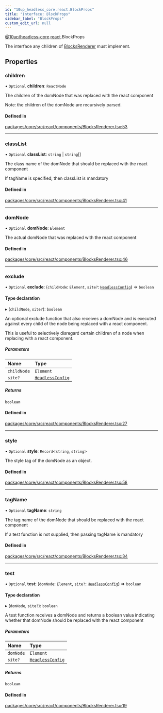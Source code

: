 ```yaml
---
id: "10up_headless_core.react.BlockProps"
title: "Interface: BlockProps"
sidebar_label: "BlockProps"
custom_edit_url: null
---
```


[@10up/headless-core](../modules/10up_headless_core.md).[react](../namespaces/10up_headless_core.react.md).BlockProps

The interface any children of [BlocksRenderer](../namespaces/10up_headless_core.react.md#blocksrenderer) must implement.

## Properties

### children

• `Optional` **children**: `ReactNode`

The children of the domNode that was replaced with the react component

Note: the children of the domNode are recursively parsed.

#### Defined in

[packages/core/src/react/components/BlocksRenderer.tsx:53](https://github.com/10up/headless/blob/32c3bf4/packages/core/src/react/components/BlocksRenderer.tsx#L53)

___

### classList

• `Optional` **classList**: `string` \| `string`[]

The class name of the domNode that should be replaced with the react component

If tagName is specified, then classList is mandatory

#### Defined in

[packages/core/src/react/components/BlocksRenderer.tsx:41](https://github.com/10up/headless/blob/32c3bf4/packages/core/src/react/components/BlocksRenderer.tsx#L41)

___

### domNode

• `Optional` **domNode**: `Element`

The actual domNode that was replaced with the react component

#### Defined in

[packages/core/src/react/components/BlocksRenderer.tsx:46](https://github.com/10up/headless/blob/32c3bf4/packages/core/src/react/components/BlocksRenderer.tsx#L46)

___

### exclude

• `Optional` **exclude**: (`childNode`: `Element`, `site?`: [`HeadlessConfig`](../modules/10up_headless_core.md#headlessconfig)) => `boolean`

#### Type declaration

▸ (`childNode`, `site?`): `boolean`

An optional exclude function that also receives a domNode and is executed against every child
of the node being replaced with a react component.

This is useful to selectively disregard certain children of a node when replacing with a react component.

##### Parameters

| Name | Type |
| :------ | :------ |
| `childNode` | `Element` |
| `site?` | [`HeadlessConfig`](../modules/10up_headless_core.md#headlessconfig) |

##### Returns

`boolean`

#### Defined in

[packages/core/src/react/components/BlocksRenderer.tsx:27](https://github.com/10up/headless/blob/32c3bf4/packages/core/src/react/components/BlocksRenderer.tsx#L27)

___

### style

• `Optional` **style**: `Record`<`string`, `string`\>

The style tag of the domNode as an object.

#### Defined in

[packages/core/src/react/components/BlocksRenderer.tsx:58](https://github.com/10up/headless/blob/32c3bf4/packages/core/src/react/components/BlocksRenderer.tsx#L58)

___

### tagName

• `Optional` **tagName**: `string`

The tag name of the domNode that should be replaced with the react component

If a test function is not supplied, then passing tagName is mandatory

#### Defined in

[packages/core/src/react/components/BlocksRenderer.tsx:34](https://github.com/10up/headless/blob/32c3bf4/packages/core/src/react/components/BlocksRenderer.tsx#L34)

___

### test

• `Optional` **test**: (`domNode`: `Element`, `site?`: [`HeadlessConfig`](../modules/10up_headless_core.md#headlessconfig)) => `boolean`

#### Type declaration

▸ (`domNode`, `site?`): `boolean`

A test function receives a domNode and returns a boolean valua indicating
whether that domNode should be replaced with the react component

##### Parameters

| Name | Type |
| :------ | :------ |
| `domNode` | `Element` |
| `site?` | [`HeadlessConfig`](../modules/10up_headless_core.md#headlessconfig) |

##### Returns

`boolean`

#### Defined in

[packages/core/src/react/components/BlocksRenderer.tsx:19](https://github.com/10up/headless/blob/32c3bf4/packages/core/src/react/components/BlocksRenderer.tsx#L19)
